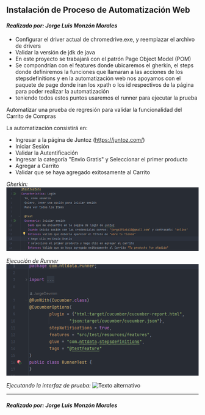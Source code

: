 ## **Instalación de Proceso de Automatización Web** ##

#### *Realizado por: Jorge Luis Monzón Morales*

- Configurar el driver actual de chromedrive.exe, y reemplazar el archivo de drivers
- Validar la versión de jdk de java
- En este proyecto se trabajará con el patrón Page Object Model (POM)
- Se compondrían con el features donde ubicaremos el gherkin, el steps donde definiremos la funciones 
  que llamaran a las acciones de los stepsdefinitions y en la automatización web nos apoyamos con el paquete de page 
  donde iran los xpath o los id respectivos de la página para poder realizar la automatización
- teniendo todos estos puntos usaremos el runner para ejecutar la prueba

Automatizar una prueba de regresión para validar la funcionalidad del Carrito de Compras

La automatización consistirá en:

- Ingresar a la página de Juntoz (https://juntoz.com/)
- Iniciar Sesión
- Validar la Autentificación
- Ingresar la categoría "Envio Gratis" y Seleccionar el primer producto
- Agregar a Carrito
- Validar que se haya agregado exitosamente al Carrito

*Gherkin:*
![Texto alternativo](src/test/resources/images/gherkin.png)

*Ejecución de Runner*
![Texto alternativo](src/test/resources/images/Ejecutando_Runner.png)


*Ejecutando la interfaz de prueba:*
![Texto alternativo](src/test/resources/images/Ejecutando_prueba-Ingresar_página_Juntoz.jpg)

-------------------
#### *Realizado por: Jorge Luis Monzón Morales*



